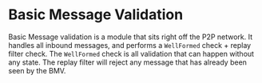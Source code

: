 # Basic Message Validation

Basic Message validation is a module that sits right off the P2P network. It handles all inbound messages, and performs a `WellFormed` check + replay filter check. The `WellFormed` check is all validation that can happen without any state. The replay filter will reject any message that has already been seen by the BMV.